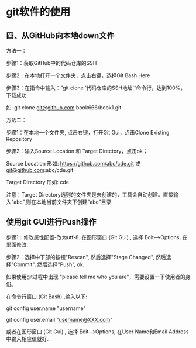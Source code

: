 # git软件的使用

## 四、从GitHub向本地down文件

方法一：

步骤1：获取GitHub中的代码仓库的SSH

步骤2：在本地打开一个文件夹，点击右键，选择Git Bash Here

步骤3：在指令中输入：”git clone ‘代码仓库的SSH地址’“命令行，达到100%，下载成功

如: git clone git@github.com:book666/book1.git

方法二：

步骤1：在本地一个文件夹, 点击右键，打开Git Gui，点击Clone Existing Repository

步骤2：输入Source Location 和 Target Directory，点击ok；

Source Location 形如: https://github.com/abc/cde.git 或 git@github.com:abc/cde.git

Target Directory 形如: cde

注意：Target Directory选则的文件夹是未创建的，工具会自动创建。直接输入"abc",则在本地当前文件夹下创建"abc"目录.


## 使用git GUI进行Push操作

步骤1：修改属性配置-改为utf-8. 在图形窗口 (Git Gui) , 选择 Edit-->Options, 在里面修改.

步骤2：选择中下部的按钮"Rescan", 然后选择"Stage Changed", 然后选择"Commit", 然后选择"Push", ok.


如果使用git过程中出现 "please tell me who you are"，需要设置一下使用者的身份。

在命令行窗口 (Git Bash) ,输入以下:

git config user.name "username"

git config user.email "username@XXX.com"

或者在图形窗口 (Git Gui) , 选择 Edit-->Options, 在User Name和Email Address中输入相应值就好.
